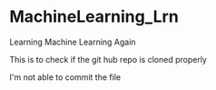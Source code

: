 # MachineLearning_Lrn
Learning Machine Learning Again

This is to check if the git hub repo is cloned properly 


I'm not able to commit the file 
